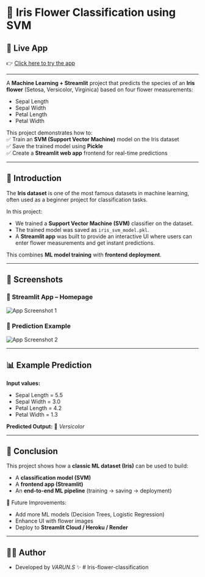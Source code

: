 # 🌸 Iris Flower Classification using SVM  

## 🔗 Live App  

👉 [Click here to try the app](https://your-streamlit-deployment-link.com)  

---

A **Machine Learning + Streamlit** project that predicts the species of an **Iris flower** (Setosa, Versicolor, Virginica) based on four flower measurements:  

- Sepal Length  
- Sepal Width  
- Petal Length  
- Petal Width  

This project demonstrates how to:  
✅ Train an **SVM (Support Vector Machine)** model on the Iris dataset  
✅ Save the trained model using **Pickle**  
✅ Create a **Streamlit web app** frontend for real-time predictions  

---

## 📖 Introduction  

The **Iris dataset** is one of the most famous datasets in machine learning, often used as a beginner project for classification tasks.  

In this project:  
- We trained a **Support Vector Machine (SVM)** classifier on the dataset.  
- The trained model was saved as `iris_svm_model.pkl`.  
- A **Streamlit app** was built to provide an interactive UI where users can enter flower measurements and get instant predictions.  

This combines **ML model training** with **frontend deployment**.  

---

## 📸 Screenshots  

### 🔹 Streamlit App – Homepage  
![App Screenshot 1](screenshots/homepage.png)  

### 🔹 Prediction Example  
![App Screenshot 2](screenshots/prediction.png)  

---


## 📊 Example Prediction  

**Input values:**  
- Sepal Length = 5.5  
- Sepal Width = 3.0  
- Petal Length = 4.2  
- Petal Width = 1.3  

**Predicted Output:** 🌼 *Versicolor*  

---

## 🎯 Conclusion  

This project shows how a **classic ML dataset (Iris)** can be used to build:  
- A **classification model (SVM)**  
- A **frontend app (Streamlit)**  
- An **end-to-end ML pipeline** (training → saving → deployment)  

🔮 Future Improvements:  
- Add more ML models (Decision Trees, Logistic Regression)  
- Enhance UI with flower images  
- Deploy to **Streamlit Cloud / Heroku / Render**  

---

## 👨‍💻 Author  

- Developed by *VARUN.S* ✨  # Iris-flower-classification
